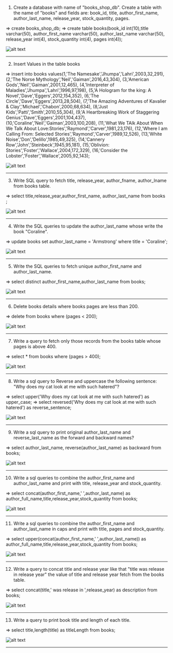 1. Create a database with name of "books_shop_db".
Create a table with the name of "books"  and fields are:
book_id, title, author_first_name, author_last_name, release_year, stock_quantity, pages.


=> create books_shop_db;
=> create table books(book_id int(10),title varchar(50), author_first_name varchar(50), author_last_name varchar(50), release_year int(4), stock_quantity int(4), pages int(4));

![alt text](<MySQL 8.0 Command Line Client 23-09-2024 01_25_35.png>) 

--------------------------------------------------------------------------------------------------------------------------------------

2. Insert Values in the table books

=> insert into books 
values(1,'The Namesake','Jhumpa','Lahri',2003,32,291),
(2,'The Norse Mythology','Neil','Gaiman',2016,43,304),
(3,'American Gods','Neil','Gaiman',2001,12,465),
(4,'Interpreter of Maladies','Jhumpa','Lahri',1996,97,198),
(5,'A Hologram for the king: A Novel','Dave','Eggers',2012,154,352),
(6,'The Circle','Dave','Eggers',2013,28,504),
(7,'The Amazing Adventures of Kavalier & Clay','Michael','Chabon',2000,68,634),
(8,'Just Kids','Patti','Smith',2010,55,304),
(9,'A Heartbreaking Work of Staggering Genius','Dave','Eggers',2001,104,437),
(10,'Coraline','Neil','Gaiman',2003,100,208),
(11,'What We TAlk About When We Talk About Love:Stories','Raymond','Carver',1981,23,176),
(12,'Where I am Calling From: Selected Stories','Raymond','Carver',1989,12,526),
(13,'White Noise','Don','Delillo',1985,49,325),
(14,'Cannery Row','John','Steinbeck',1945,95,181),
(15,'Oblivion: Stories','Foster','Wallace',2004,172,329),
(16,'Consider the Lobster','Foster','Wallace',2005,92,143);

![alt text](<MySQL 8.0 Command Line Client 23-09-2024 01_24_45.png>)

---------------------------------------------------------------------------------------------------------------------------------------

3. Write SQL query to fetch title, release_year, author_fname, author_lname from books table.

=> select title,release_year,author_first_name, author_last_name from books ;

![alt text](<MySQL 8.0 Command Line Client 23-09-2024 19_34_00.png>)

---------------------------------------------------------------------------------------------------------------------------------------

4. Write the SQL queries to update the author_last_name whose write the book "Coraline".

=> update books 
   set author_last_name = 'Armstrong' 
   where title = 'Coraline';

![alt text](<MySQL 8.0 Command Line Client 25-09-2024 11_17_20.png>)

---------------------------------------------------------------------------------------------------------------------------------------

5. Write the SQL queries to fetch unique author_first_name and author_last_name.

=> select distinct author_first_name,author_last_name from books;

![alt text](<MySQL 8.0 Command Line Client 25-09-2024 11_31_22.png>)

---------------------------------------------------------------------------------------------------------------------------------------

6. Delete books details where books pages are less than 200.

=> delete from books where (pages < 200);

![alt text](<MySQL 8.0 Command Line Client 26-09-2024 19_51_06.png>)

---------------------------------------------------------------------------------------------------------------------------------------

7. Write a query to fetch only those records from the books table whose pages is above 400.

=> select * from books where (pages > 400);

![alt text](<MySQL 8.0 Command Line Client 26-09-2024 19_56_30.png>)

---------------------------------------------------------------------------------------------------------------------------------------

8. Write a sql query to Reverse and uppercase the following sentence: "Why does my cat look at me with such hatered"?

=> select upper('Why does my cat look at me with such hatered') as upper_case;
=> select reversed('Why does my cat look at me with such hatered') as reverse_sentence;

![alt text](<MySQL 8.0 Command Line Client 28-09-2024 22_04_59.png>)

---------------------------------------------------------------------------------------------------------------------------------------

9. Write a sql query to print original author_last_name and reverse_last_name as the forward and backward names?

=> select author_last_name, reverse(author_last_name) as backward from books;

![alt text](<MySQL 8.0 Command Line Client 28-09-2024 22_24_12.png>)

---------------------------------------------------------------------------------------------------------------------------------------

10. Write a sql queries to combine the author_first_name and author_last_name and print with title, release_year and stock_quantity.

=> select concat(author_first_name,' ',author_last_name) as author_full_name,title,release_year,stock_quantity from books;

![alt text](<MySQL 8.0 Command Line Client 29-09-2024 00_08_47.png>)

---------------------------------------------------------------------------------------------------------------------------------------

11. Write a sql queries to combine the author_first_name and author_last_name in caps and print with title, pages and stock_quantity.

=> select upper(concat(author_first_name,' ',author_last_name)) as author_full_name,title,release_year,stock_quantity from books;

![alt text](<MySQL 8.0 Command Line Client 29-09-2024 00_13_44.png>)

---------------------------------------------------------------------------------------------------------------------------------------

12. Write a query to concat title and release year like that "title was release in release year" the value of title and release year fetch from the books table.

=> select concat(title,' was release in ',release_year) as description from books;

![alt text](<MySQL 8.0 Command Line Client 29-09-2024 12_22_41.png>)

---------------------------------------------------------------------------------------------------------------------------------------

13. Write a query to print book title and length of each title.

=> select title,length(title) as titleLength from books;

![alt text](<MySQL 8.0 Command Line Client 29-09-2024 12_29_41.png>)

---------------------------------------------------------------------------------------------------------------------------------------


